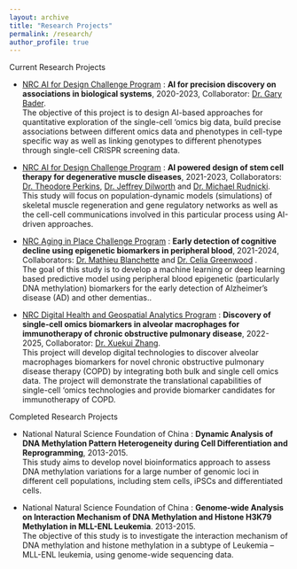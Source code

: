 ```yaml
---
layout: archive
title: "Research Projects"
permalink: /research/
author_profile: true
---
```


Current Research Projects

* [NRC AI for Design Challenge Program](https://nrc.canada.ca/en/research-development/research-collaboration/programs/artificial-intelligence-design-challenge-program") : **AI for precision discovery on associations in biological systems**, 2020-2023, Collaborator: [Dr. Gary Bader](https://baderlab.org/Home). \
The objective of this project is to design AI-based approaches for quantitative exploration of the single-cell ‘omics big data, build precise associations between different omics data and phenotypes in cell-type specific way as well as linking genotypes to different phenotypes through single-cell CRISPR screening data.

* [NRC AI for Design Challenge Program](https://nrc.canada.ca/en/research-development/research-collaboration/programs/artificial-intelligence-design-challenge-program") : **AI powered design of stem cell therapy for degenerative muscle diseases**, 2021-2023, Collaborators: [Dr. Theodore Perkins](https://www.perkinslab.ca/), [Dr. Jeffrey Dilworth](https://www.ohri.ca//profile/F_Jeffrey_Dilworth) and [Dr. Michael Rudnicki](https://www.ohri.ca/profile/mrudnicki). \
This study will focus on population-dynamic models (simulations) of skeletal muscle regeneration and gene regulatory networks as well as the cell-cell communications involved in this particular process using AI-driven approaches.

* [NRC Aging in Place Challenge Program](https://nrc.canada.ca/en/research-development/research-collaboration/programs/aging-place-challenge-program) : **Early detection of cognitive decline using epigenetic biomarkers in peripheral blood**, 2021-2024, Collaborators: [Dr. Mathieu Blanchette](https://www.cs.mcgill.ca/~blanchem/) and [Dr. Celia Greenwood](https://www.mcgill.ca/statisticalgenetics/) . \
The goal of this study is to develop a machine learning or deep learning based predictive model using peripheral blood epigenetic (particularly DNA methylation) biomarkers for the early detection of Alzheimer’s disease (AD) and other dementias..

* [NRC Digital Health and Geospatial Analytics Program](https://nrc.canada.ca/en/research-development/research-collaboration/programs/digital-health-geospatial-analytics) : **Discovery of single-cell omics biomarkers in alveolar macrophages for immunotherapy of chronic obstructive pulmonary disease**, 2022-2025, Collaborator: [Dr. Xuekui Zhang](https://ubcxzhang.github.io/).\
This project will develop digital technologies to discover alveolar macrophages biomarkers for novel chronic obstructive pulmonary disease therapy (COPD) by integrating both bulk and single cell omics data. The project will demonstrate the translational capabilities of single-cell ‘omics technologies and provide biomarker candidates for immunotherapy of COPD.


Completed Research Projects

* National Natural Science Foundation of China : **Dynamic Analysis of DNA Methylation Pattern Heterogeneity during Cell Differentiation and Reprogramming**, 2013-2015.\
This study aims to develop novel bioinformatics approach to assess DNA methylation variations for a large number of genomic loci in different cell populations, including stem cells, iPSCs and differentiated cells. 

* National Natural Science Foundation of China : **Genome-wide Analysis on Interaction Mechanism of DNA Methylation and Histone H3K79 Methylation in MLL-ENL Leukemia**. 2013-2015.\
The objective of this study is to investigate the interaction mechanism of DNA methylation and histone methylation in a subtype of Leukemia – MLL-ENL leukemia, using genome-wide sequencing data.

